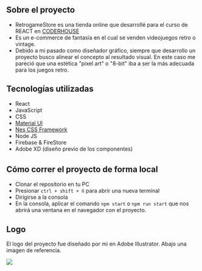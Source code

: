 ## Sobre el proyecto

- RetrogameStore es  una tienda online que desarrollé para el curso de REACT en [CODERHOUSE](https://www.coderhouse.com/ "CODERHOUSE")
- Es un e-commerce de fantasía en el cual se venden videojuegos retro o vintage.
- Debido a mi pasado como diseñador gráfico, siempre que desarrollo un proyecto busco alinear el concepto al resultado visual. En este caso me pareció que una estética "pixel art" o "8-bit" iba a ser la más adecuada para los juegos retro.

## Tecnologías utilizadas

- React
- JavaScript
- CSS
- [Material UI](https://material-ui.com/ "Material UI")
- [Nes CSS Framework](https://nostalgic-css.github.io/NES.css/# "Nes CSS Framework")
- Node JS
- Firebase & FireStore
- Adobe XD (diseño previo de los componentes)


## Cómo correr el proyecto de forma local　

- Clonar el repositorio en tu PC
- Presionar  `ctrl + shift + ñ` para abrir una nueva terminal
- Dirigirse a la consola
- En la consola, aplicar el comando `npm start` o `npm run start` que nos abrirá una ventana en el navegador con el proyecto.

## Logo

El logo del proyecto fue diseñado por mi en Adobe Illustrator. Abajo una imagen de referencia.

![](https://i.imgur.com/mhwuTrG.png)
